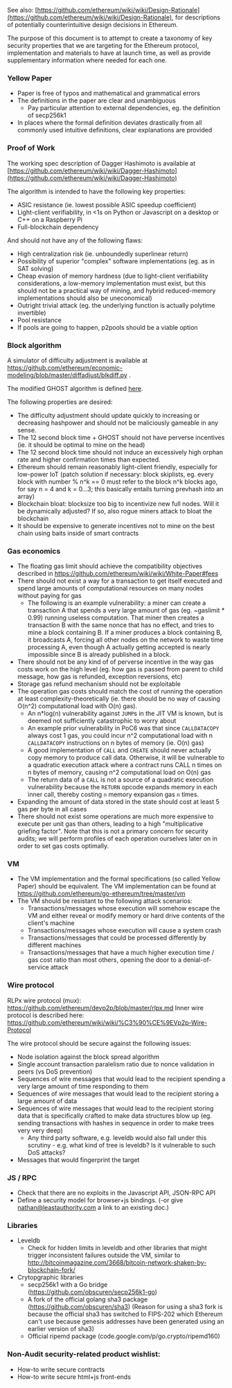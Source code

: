 See also: [https://github.com/ethereum/wiki/wiki/Design-Rationale](https://github.com/ethereum/wiki/wiki/Design-Rationale), for descriptions of potentially counterintuitive design decisions in Ethereum.

The purpose of this document is to attempt to create a taxonomy of key security properties that we are targeting for the Ethereum protocol, implementation and materials to have at launch time, as well as provide supplementary information where needed for each one.

### Yellow Paper

* Paper is free of typos and mathematical and grammatical errors
* The definitions in the paper are clear and unambiguous
  * Pay particular attention to external dependencies, eg. the definition of secp256k1
* In places where the formal definition deviates drastically from all commonly used intuitive definitions, clear explanations are provided

### Proof of Work

The working spec description of Dagger Hashimoto is available at  [https://github.com/ethereum/wiki/wiki/Dagger-Hashimoto](https://github.com/ethereum/wiki/wiki/Dagger-Hashimoto)

The algorithm is intended to have the following key properties:

* ASIC resistance (ie. lowest possible ASIC speedup coefficient)
* Light-client verifiability, in <1s on Python or Javascript on a desktop or C++ on a Raspberry Pi
* Full-blockchain dependency

And should not have any of the following flaws:

* High centralization risk (ie. unboundedly superlinear return)
* Possibility of superior "complex" software implementations (eg. as in SAT solving)
* Cheap evasion of memory hardness (due to light-client verifiability considerations, a low-memory implementation must exist, but this should not be a practical way of mining, and hybrid reduced-memory implementations should also be uneconomical)
* Outright trivial attack (eg. the underlying function is actually polytime invertible)
* Pool resistance
* If pools are going to happen, p2pools should be a viable option

### Block algorithm

A simulator of difficulty adjustment is available at https://github.com/ethereum/economic-modeling/blob/master/diffadjust/blkdiff.py .

The modified GHOST algorithm is defined [here](https://github.com/ethereum/wiki/wiki/White-Paper#modified-ghost-implementation).

The following properties are desired:

* The difficulty adjustment should update quickly to increasing or decreasing hashpower and should not be maliciously gameable in any sense.
* The 12 second block time + GHOST should not have perverse incentives (ie. it should be optimal to mine on the head)
* The 12 second block time should not induce an excessively high orphan rate and higher confirmation times than expected.
* Ethereum should remain reasonably light-client friendly, especially for low-power IoT (patch solution if necessary: block skiplists, eg. every block with number % n^k == 0 must refer to the block n^k blocks ago, for say n = 4 and k = 0...3; this basically entails turning prevhash into an array)
* Blockchain bloat: blocksize too big to incentivize new full nodes. Will it be dynamically adjusted? If so,  also rogue miners attack to bloat the blockchain
* It should be expensive to generate incentives not to mine on the best chain using baits inside of smart contracts

### Gas economics

* The floating gas limit should achieve the compatibility objectives described in https://github.com/ethereum/wiki/wiki/White-Paper#fees
* There should not exist a way for a transaction to get itself executed and spend large amounts of computational resources on many nodes without paying for gas
    * The following is an example vulnerability: a miner can create a transaction A that spends a very large amount of gas (eg. ~gaslimit * 0.99) running useless computation. That miner then creates a transaction B with the same nonce that has no effect, and tries to mine a block containing B. If a miner produces a block containing B, it broadcasts A, forcing all other nodes on the network to waste time processing A, even though A actually getting accepted is nearly impossible since B is already published in a block.
* There should not be any kind of of perverse incentive in the way gas costs work on the high level (eg. how gas is passed from parent to child message, how gas is refunded, exception reversions, etc)
* Storage gas refund mechanism should not be exploitable
* The operation gas costs should match the cost of running the operation at least complexity-theoretically (ie. there should be no way of causing O(n^2) computational load with O(n) gas).
    * An n*log(n) vulnerability against `JUMP`s in the JIT VM is known, but is deemed not sufficiently catastrophic to worry about
    * An example prior vulnerability in PoC6 was that since `CALLDATACOPY` always cost 1 gas, you could incur n^2 computational load with n `CALLDATACOPY` instructions on n bytes of memory (ie. O(n) gas)
    * A good implementation of `CALL` and `CREATE` should never actually copy memory to produce call data. Otherwise, it will be vulnerable to a quadratic execution attack where a contract runs CALL n times on n bytes of memory, causing n^2 computational load on O(n) gas
    * The return data of a `CALL` is not a source of a quadratic execution vulnerability because the `RETURN` opcode expands memory in each inner call, thereby costing `n` memory expansion gas `n` times.
* Expanding the amount of data stored in the state should cost at least 5 gas per byte in all cases
* There should not exist some operations are much more expensive to execute per unit gas than others, leading to a high "multiplicative griefing factor". Note that this is not a primary concern for security audits; we will perform profiles of each operation ourselves later on in order to set gas costs optimally.

### VM

* The VM implementation and the formal specifications (so called Yellow Paper) should be equivalent. The VM implementation can be found at https://github.com/ethereum/go-ethereum/tree/master/vm
* The VM should be resistant to the following attack scenarios:
  * Transactions/messages whose execution will somehow escape the VM and either reveal or modify memory or hard drive contents of the client's machine
  * Transactions/messages whose execution will cause a system crash
  * Transactions/messages that could be processed differently by different machines
  * Transactions/messages that have a much higher execution time / gas cost ratio than most others, opening the door to a denial-of-service attack

### Wire protocol 

RLPx wire protocol (mux): https://github.com/ethereum/devp2p/blob/master/rlpx.md
Inner wire protocol is described here: https://github.com/ethereum/wiki/wiki/%C3%90%CE%9EVp2p-Wire-Protocol

The wire protocol should be secure against the following issues:

* Node isolation against the block spread algorithm
* Single account transaction paralelism ratio due to nonce validation in peers (vs DoS prevention)
* Sequences of wire messages that would lead to the recipient spending a very large amount of time responding to them
* Sequences of wire messages that would lead to the recipient storing a large amount of data
* Sequences of wire messages that would lead to the recipient storing data that is specifically crafted to make data structures blow up (eg. sending transactions with hashes in sequence in order to make trees very very deep)
  * Any third party software, e.g. leveldb would also fall under this scrutiny - e.g. what kind of tree is leveldb? Is it vulnerable to such DoS attacks?
* Messages that would fingerprint the target

### JS / RPC

* Check that there are no exploits in the Javascript API, JSON-RPC API 
* Define a security model for browser+js bindings. (-or give nathan@leastauthority.com a link to an existing doc.)

### Libraries

* Leveldb
  * Check for hidden limits in leveldb and other libraries that might trigger inconsistent failures outside the VM, similar to http://bitcoinmagazine.com/3668/bitcoin-network-shaken-by-blockchain-fork/
* Crytopgraphic libraries
  * secp256k1 with a Go bridge (https://github.com/obscuren/secp256k1-go)
  * A fork of the official golang sha3 package (https://github.com/obscuren/sha3) (Reason for using a sha3 fork is because the official sha3 has switched to FIPS-202 which Ethereum can't use because genesis addresses have been generated using an earlier version of sha3)
  * Official ripemd package (code.google.com/p/go.crypto/ripemd160)

### Non-Audit security-related product wishlist:

* How-to write secure contracts
* How-to write secure html+js front-ends